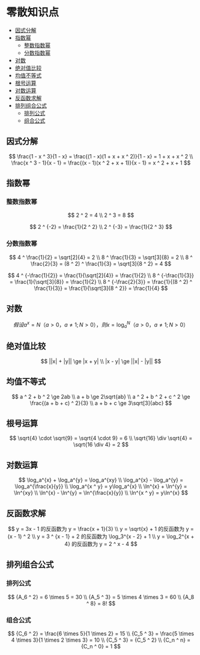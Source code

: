 # 零散知识点

* [因式分解](#因式分解)
* [指数幂](#指数幂)
  * [整数指数幂](#整数指数幂)
  * [分数指数幂](#分数指数幂)
* [对数](#对数)
* [绝对值比较](#绝对值比较)
* [均值不等式](#均值不等式)
* [根号运算](#根号运算)
* [对数运算](#对数运算)
* [反函数求解](#反函数求解)
* [排列组合公式](#排列组合公式)
  * [排列公式](#排列公式)
  * [组合公式](#组合公式)

## 因式分解

$$
\frac{1 - x ^ 3}{1 - x} = \frac{(1 - x)(1 + x + x ^ 2)}{1 - x} = 1 + x + x ^ 2
\\
\frac{x ^ 3 - 1}{x - 1} = \frac{(x - 1)(x ^ 2 + x + 1)}{x - 1} = x ^ 2 + x + 1
$$

## 指数幂

### 整数指数幂

$$
2 ^ 2 = 4
\\
2 ^ 3 = 8
$$

$$
2 ^ {-2} = \frac{1}{2 ^ 2}
\\
2 ^ {-3} = \frac{1}{2 ^ 3}
$$

### 分数指数幂

$$
4 ^ \frac{1}{2} = \sqrt[2]{4} = 2
\\
8 ^ \frac{1}{3} = \sqrt[3]{8} = 2
\\
8 ^ \frac{2}{3} = (8 ^ 2) ^ \frac{1}{3} = \sqrt[3]{8 ^ 2} = 4
$$

$$
4 ^ {-\frac{1}{2}} = \frac{1}{\sqrt[2]{4}} = \frac{1}{2}
\\
8 ^ {-\frac{1}{3}} = \frac{1}{\sqrt[3]{8}} = \frac{1}{2}
\\
8 ^ {-\frac{2}{3}} = \frac{1}{(8 ^ 2) ^ \frac{1}{3}} = \frac{1}{\sqrt[3]{8 ^ 2}} = \frac{1}{4}
$$

## 对数

$$
假设 a ^ x = N（a > 0 ， a \neq 1 ; N > 0） ， 则 x = \log_a^{N} （a > 0 ， a \neq 1 ; N > 0）
$$

## 绝对值比较

$$
||x| + |y|| \ge |x + y|
\\
|x - y| \ge ||x| - |y||
$$

## 均值不等式

$$
a ^ 2 + b ^ 2 \ge 2ab
\\
a + b \ge 2\sqrt{ab}
\\
a ^ 2 + b ^ 2 + c ^ 2 \ge \frac{(a + b + c) ^ 2}{3}
\\
a + b + c \ge 3\sqrt[3]{abc}
$$

## 根号运算

$$
\sqrt{4} \cdot \sqrt{9} = \sqrt{4 \cdot 9} = 6
\\
\sqrt{16} \div \sqrt{4} = \sqrt{16 \div 4} = 2
$$

## 对数运算

$$
\log_a^{x} + \log_a^{y} = \log_a^{xy}
\\
\log_a^{x} - \log_a^{y} = \log_a^{\frac{x}{y}}
\\
\log_a^{x ^ y} = y\log_a^{x}
\\
\ln^{x} + \ln^{y} = \ln^{xy}
\\
\ln^{x} - \ln^{y} = \ln^{\frac{x}{y}}
\\
\ln^{x ^ y} = y\ln^{x}
$$

## 反函数求解

$$
y = 3x - 1 的反函数为 y = \frac{x + 1}{3}
\\
y = \sqrt{x} + 1 的反函数为 y = (x - 1) ^ 2
\\
y = 3 ^ {x - 1} + 2 的反函数为 \log_3^{x - 2} + 1
\\
y = \log_2^{x + 4} 的反函数为 y = 2 ^ x - 4
$$

## 排列组合公式

### 排列公式

$$
{A_6 ^ 2} = 6 \times 5 = 30
\\
{A_5 ^ 3} = 5 \times 4 \times 3 = 60
\\
{A_8 ^ 8} = 8!
$$

### 组合公式

$$
{C_6 ^ 2} = \frac{6 \times 5}{1 \times 2} = 15
\\
{C_5 ^ 3} = \frac{5 \times 4 \times 3}{1 \times 2 \times 3} = 10
\\
{C_5 ^ 3} = {C_5 ^ 2}
\\
{C_n ^ n} = {C_n ^ 0} = 1
$$



